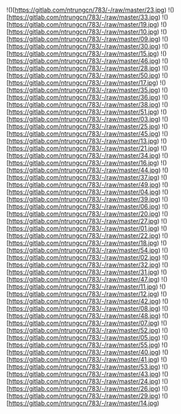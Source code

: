 !()[https://gitlab.com/ntrungcn/783/-/raw/master/23.jpg)
!()[https://gitlab.com/ntrungcn/783/-/raw/master/33.jpg)
!()[https://gitlab.com/ntrungcn/783/-/raw/master/19.jpg)
!()[https://gitlab.com/ntrungcn/783/-/raw/master/10.jpg)
!()[https://gitlab.com/ntrungcn/783/-/raw/master/09.jpg)
!()[https://gitlab.com/ntrungcn/783/-/raw/master/30.jpg)
!()[https://gitlab.com/ntrungcn/783/-/raw/master/15.jpg)
!()[https://gitlab.com/ntrungcn/783/-/raw/master/46.jpg)
!()[https://gitlab.com/ntrungcn/783/-/raw/master/28.jpg)
!()[https://gitlab.com/ntrungcn/783/-/raw/master/50.jpg)
!()[https://gitlab.com/ntrungcn/783/-/raw/master/17.jpg)
!()[https://gitlab.com/ntrungcn/783/-/raw/master/35.jpg)
!()[https://gitlab.com/ntrungcn/783/-/raw/master/36.jpg)
!()[https://gitlab.com/ntrungcn/783/-/raw/master/38.jpg)
!()[https://gitlab.com/ntrungcn/783/-/raw/master/51.jpg)
!()[https://gitlab.com/ntrungcn/783/-/raw/master/03.jpg)
!()[https://gitlab.com/ntrungcn/783/-/raw/master/25.jpg)
!()[https://gitlab.com/ntrungcn/783/-/raw/master/45.jpg)
!()[https://gitlab.com/ntrungcn/783/-/raw/master/13.jpg)
!()[https://gitlab.com/ntrungcn/783/-/raw/master/21.jpg)
!()[https://gitlab.com/ntrungcn/783/-/raw/master/34.jpg)
!()[https://gitlab.com/ntrungcn/783/-/raw/master/16.jpg)
!()[https://gitlab.com/ntrungcn/783/-/raw/master/44.jpg)
!()[https://gitlab.com/ntrungcn/783/-/raw/master/37.jpg)
!()[https://gitlab.com/ntrungcn/783/-/raw/master/49.jpg)
!()[https://gitlab.com/ntrungcn/783/-/raw/master/04.jpg)
!()[https://gitlab.com/ntrungcn/783/-/raw/master/39.jpg)
!()[https://gitlab.com/ntrungcn/783/-/raw/master/06.jpg)
!()[https://gitlab.com/ntrungcn/783/-/raw/master/20.jpg)
!()[https://gitlab.com/ntrungcn/783/-/raw/master/27.jpg)
!()[https://gitlab.com/ntrungcn/783/-/raw/master/01.jpg)
!()[https://gitlab.com/ntrungcn/783/-/raw/master/22.jpg)
!()[https://gitlab.com/ntrungcn/783/-/raw/master/18.jpg)
!()[https://gitlab.com/ntrungcn/783/-/raw/master/54.jpg)
!()[https://gitlab.com/ntrungcn/783/-/raw/master/02.jpg)
!()[https://gitlab.com/ntrungcn/783/-/raw/master/32.jpg)
!()[https://gitlab.com/ntrungcn/783/-/raw/master/31.jpg)
!()[https://gitlab.com/ntrungcn/783/-/raw/master/47.jpg)
!()[https://gitlab.com/ntrungcn/783/-/raw/master/11.jpg)
!()[https://gitlab.com/ntrungcn/783/-/raw/master/12.jpg)
!()[https://gitlab.com/ntrungcn/783/-/raw/master/42.jpg)
!()[https://gitlab.com/ntrungcn/783/-/raw/master/08.jpg)
!()[https://gitlab.com/ntrungcn/783/-/raw/master/48.jpg)
!()[https://gitlab.com/ntrungcn/783/-/raw/master/07.jpg)
!()[https://gitlab.com/ntrungcn/783/-/raw/master/52.jpg)
!()[https://gitlab.com/ntrungcn/783/-/raw/master/05.jpg)
!()[https://gitlab.com/ntrungcn/783/-/raw/master/55.jpg)
!()[https://gitlab.com/ntrungcn/783/-/raw/master/40.jpg)
!()[https://gitlab.com/ntrungcn/783/-/raw/master/41.jpg)
!()[https://gitlab.com/ntrungcn/783/-/raw/master/53.jpg)
!()[https://gitlab.com/ntrungcn/783/-/raw/master/43.jpg)
!()[https://gitlab.com/ntrungcn/783/-/raw/master/24.jpg)
!()[https://gitlab.com/ntrungcn/783/-/raw/master/26.jpg)
!()[https://gitlab.com/ntrungcn/783/-/raw/master/29.jpg)
!()[https://gitlab.com/ntrungcn/783/-/raw/master/14.jpg)
